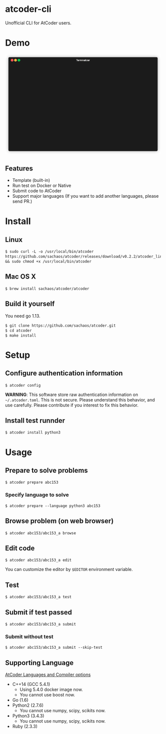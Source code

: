 # atcoder-cli

Unofficial CLI for AtCoder users.

# Demo

![demo](./images/demo.gif)

## Features

* Template (built-in)
* Run test on Docker or Native
* Submit code to AtCoder
* Support major languages (If you want to add another languages, please send PR.)

# Install

## Linux

```shell
$ sudo curl -L -o /usr/local/bin/atcoder https://github.com/sachaos/atcoder/releases/download/v0.2.2/atcoder_linux_amd64 && sudo chmod +x /usr/local/bin/atcoder
```

## Mac OS X

```shell
$ brew install sachaos/atcoder/atcoder
```

## Build it yourself

You need go 1.13.

```shell
$ git clone https://github.com/sachaos/atcoder.git
$ cd atcoder
$ make install
```

# Setup

## Configure authentication information

```shell
$ atcoder config
```

**WARNING**: This software store raw authentication information on `~/.atcoder.toml`. This is not secure.
Please understand this behavior, and use carefully. Please contribute if you interest to fix this behavior.

## Install test runnder

```shell
$ atcoder install python3
```

# Usage

## Prepare to solve problems

```shell
$ atcoder prepare abc153
```

### Specify language to solve

```shell
$ atcoder prepare --language python3 abc153
```

## Browse problem (on web browser)

```shell
$ atcoder abc153/abc153_a browse
```

## Edit code

```shell
$ atcoder abc153/abc153_a edit
```

You can customize the editor by `$EDITOR` environment variable.

## Test

```shell
$ atcoder abc153/abc153_a test
```

## Submit if test passed

```shell
$ atcoder abc153/abc153_a submit
```

### Submit without test

```shell
$ atcoder abc153/abc153_a submit --skip-test
```

## Supporting Language

[AtCoder Languages and Compiler options](https://language-test-201603.contest.atcoder.jp/)

- C++14 (GCC 5.4.1)
    - Using 5.4.0 docker image now.
    - You cannot use boost now.
- Go (1.6)
- Python2 (2.7.6)
    - You cannot use numpy, scipy, scikits now.
- Python3 (3.4.3)
    - You cannot use numpy, scipy, scikits now.
- Ruby (2.3.3)
